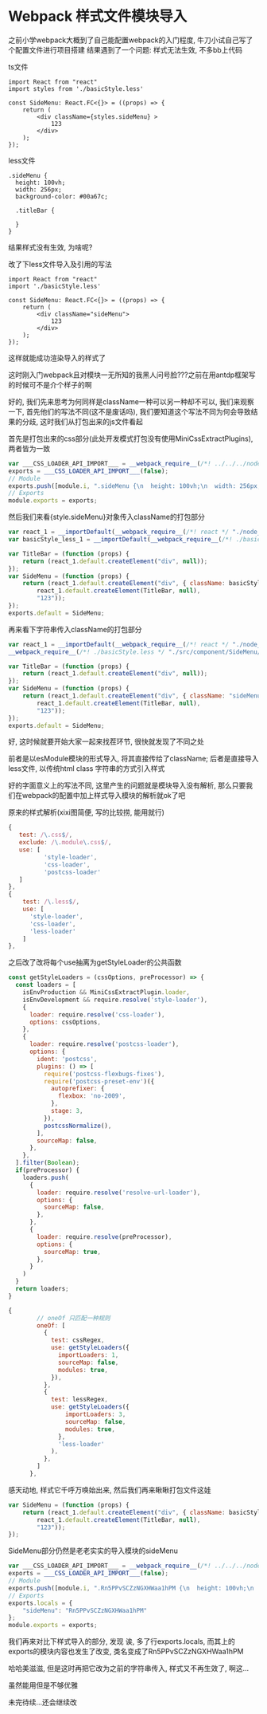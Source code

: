 # Webpack 样式文件模块导入

之前小学webpack大概到了自己能配置webpack的入门程度, 牛刀小试自己写了个配置文件进行项目搭建
结果遇到了一个问题: 样式无法生效, 不多bb上代码

ts文件

```tsx
import React from "react"
import styles from './basicStyle.less'

const SideMenu: React.FC<{}> = ((props) => {
    return (
        <div className={styles.sideMenu} >
            123
        </div>
    );
});
```
less文件
```less
.sideMenu {
  height: 100vh;
  width: 256px;
  background-color: #00a67c;

  .titleBar {

  }
}
```
结果样式没有生效, 为啥呢?

改了下less文件导入及引用的写法

```tsx
import React from "react"
import './basicStyle.less'

const SideMenu: React.FC<{}> = ((props) => {
    return (
        <div className="sideMenu">
            123
        </div>
    );
});
```
这样就能成功渲染导入的样式了

这时刚入门webpack且对模块一无所知的我黑人问号脸???之前在用antdp框架写的时候可不是介个样子的啊

好的, 我们先来思考为何同样是className一种可以另一种却不可以, 我们来观察一下, 首先他们的写法不同(这不是废话吗),
 我们要知道这个写法不同为何会导致结果的分歧, 这时我们从打包出来的js文件看起

首先是打包出来的css部分(此处开发模式打包没有使用MiniCssExtractPlugins), 两者皆为一致

```js
var ___CSS_LOADER_API_IMPORT___ = __webpack_require__(/*! ../../../node_modules/css-loader/dist/runtime/api.js */ "./node_modules/css-loader/dist/runtime/api.js");
exports = ___CSS_LOADER_API_IMPORT___(false);
// Module
exports.push([module.i, ".sideMenu {\n  height: 100vh;\n  width: 256px;\n  background-color: #00a67c;\n}\n", ""]);
// Exports
module.exports = exports;
```
然后我们来看{style.sideMenu}对象传入className的打包部分

```js
var react_1 = __importDefault(__webpack_require__(/*! react */ "./node_modules/react/index.js"));
var basicStyle_less_1 = __importDefault(__webpack_require__(/*! ./basicStyle.less */ "./src/component/SideMenu/basicStyle.less"));

var TitleBar = (function (props) {
    return (react_1.default.createElement("div", null));
});
var SideMenu = (function (props) {
    return (react_1.default.createElement("div", { className: basicStyle_less_1.default.sideMenu },
        react_1.default.createElement(TitleBar, null),
        "123"));
});
exports.default = SideMenu;
```
再来看下字符串传入className的打包部分

```js
var react_1 = __importDefault(__webpack_require__(/*! react */ "./node_modules/react/index.js"));
__webpack_require__(/*! ./basicStyle.less */ "./src/component/SideMenu/basicStyle.less");

var TitleBar = (function (props) {
    return (react_1.default.createElement("div", null));
});
var SideMenu = (function (props) {
    return (react_1.default.createElement("div", { className: "sideMenu" },
        react_1.default.createElement(TitleBar, null),
        "123"));
});
exports.default = SideMenu;
```
好, 这时候就要开始大家一起来找茬环节, 很快就发现了不同之处

前者是以esModule模块的形式导入, 将其直接传给了className; 后者是直接导入less文件, 以传统html class 字符串的方式引入样式

好的字面意义上的写法不同, 这里产生的问题就是模块导入没有解析, 那么只要我们在webpack的配置中加上样式导入模块的解析就ok了吧

原来的样式解析(xixi图简便, 写的比较捞, 能用就行)
```js
{
   test: /\.css$/,
   exclude: /\.module\.css$/,
   use: [
          'style-loader',
          'css-loader',
          'postcss-loader'
   ]
},
{
    test: /\.less$/,
    use: [
      'style-loader',
      'css-loader',
      'less-loader'
    ]
},
```
之后改了改将每个use抽离为getStyleLoader的公共函数

```js
const getStyleLoaders = (cssOptions, preProcessor) => {
  const loaders = [
    isEnvProduction && MiniCssExtractPlugin.loader,
    isEnvDevelopment && require.resolve('style-loader'),
    {
      loader: require.resolve('css-loader'),
      options: cssOptions,
    },
    {
      loader: require.resolve('postcss-loader'),
      options: {
        ident: 'postcss',
        plugins: () => [
          require('postcss-flexbugs-fixes'),
          require('postcss-preset-env')({
            autoprefixer: {
              flexbox: 'no-2009',
            },
            stage: 3,
          }),
          postcssNormalize(),
        ],
        sourceMap: false,
      },
    },
  ].filter(Boolean);
  if(preProcessor) {
    loaders.push(
      {
        loader: require.resolve('resolve-url-loader'),
        options: {
          sourceMap: false,
        },
      },
      {
        loader: require.resolve(preProcessor),
        options: {
          sourceMap: true,
        },
      }
    )
  }
  return loaders;
}
```

```js
{
        // oneOf 只匹配一种规则
        oneOf: [
          {
            test: cssRegex,
            use: getStyleLoaders({
              importLoaders: 1,
              sourceMap: false,
              modules: true,
            }),
          },
          {
            test: lessRegex,
            use: getStyleLoaders({
                importLoaders: 3,
                sourceMap: false,
                modules: true,
              },
              'less-loader'
            ),
          },
        ]
      },
```
感天动地, 样式它千呼万唤始出来, 然后我们再来瞅瞅打包文件这娃

```js
var SideMenu = (function (props) {
    return (react_1.default.createElement("div", { className: basicStyle_less_1.default.sideMenu },
        react_1.default.createElement(TitleBar, null),
        "123"));
});
```
SideMenu部分仍然是老老实实的导入模块的sideMenu
```js
var ___CSS_LOADER_API_IMPORT___ = __webpack_require__(/*! ../../../node_modules/css-loader/dist/runtime/api.js */ "./node_modules/css-loader/dist/runtime/api.js");
exports = ___CSS_LOADER_API_IMPORT___(false);
// Module
exports.push([module.i, ".Rn5PPvSCZzNGXHWaa1hPM {\n  height: 100vh;\n  width: 256px;\n  background-color: #00a67c;\n}\n", ""]);
// Exports
exports.locals = {
	"sideMenu": "Rn5PPvSCZzNGXHWaa1hPM"
};
module.exports = exports;
```
我们再来对比下样式导入的部分, 发现 诶, 多了行exports.locals, 而其上的exports的模块内容也发生了改变, 类名变成了Rn5PPvSCZzNGXHWaa1hPM

哈哈美滋滋, 但是这时再把它改为之前的字符串传入, 样式又不再生效了, 啊这...

虽然能用但是不够优雅

未完待续...还会继续改
